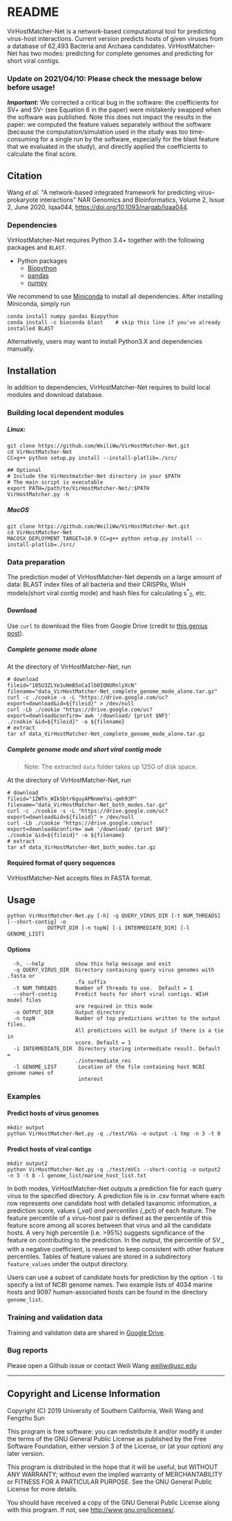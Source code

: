 # README

VirHostMatcher-Net is a network-based computational tool for predicting virus-host interactions. Current version predicts hosts of given viruses from a database of 62,493 Bacteria and Archaea candidates. VirHostMatcher-Net has two modes: predicting for complete genomes and predicting for short viral contigs.

### Update on 2021/04/10: Please check the message below before usage!
***Important:*** We corrected a critical bug in the software: the coefficients for SV+ and SV- (see Equation 6 in the paper) were mistakenly swapped when the software was published. Note this does not impact the results in the paper: we computed the feature values separately without the software (because the computation/simulation used in the study was too time-consuming for a single run by the software, especially for the blast feature that we evaluated in the study), and directly applied the coefficients to calculate the final score. 

## Citation
Wang *et al.* "A network-based integrated framework for predicting virus–prokaryote interactions" NAR Genomics and Bioinformatics, Volume 2, Issue 2, June 2020, lqaa044, https://doi.org/10.1093/nargab/lqaa044.


### Dependencies

VirHostMatcher-Net requires Python 3.4+ together with the following packages and `BLAST`.

* Python packages
    + [Biopython](http://biopython.org/wiki/Download)
    + [pandas](https://pandas.pydata.org/) 
    + [numpy](https://www.scipy.org/scipylib/download.html)

We recommend to use [Miniconda](https://conda.io/miniconda.html) to install all dependencies. After installing Miniconda, simply run
```
conda install numpy pandas Biopython 
conda install -c bioconda blast    # skip this line if you've already installed BLAST
``` 

Alternatively, users may want to install Python3.X and dependencies manually. 

## Installation
In addition to dependencies, VirHostMatcher-Net requires to build local modules and download database.

### Building local dependent modules
##### Linux: 
```
git clone https://github.com/WeiliWw/VirHostMatcher-Net.git 
cd VirHostMatcher-Net
CC=g++ python setup.py install --install-platlib=./src/

## Optional
# Include the VirHostmatcher-Net directory in your $PATH
# The main script is executable
export PATH=/path/to/VirHostMatcher-Net/:$PATH
VirHostMatcher.py -h
```
##### MacOS
```
git clone https://github.com/WeiliWw/VirHostMatcher-Net.git
cd VirHostMatcher-Net
MACOSX_DEPLOYMENT_TARGET=10.9 CC=g++ python setup.py install --install-platlib=./src/
```

### Data preparation
The prediction model of VirHostMatcher-Net depends on a large amount of data: BLAST index files of all bacteria and their CRISPRs, WIsH models(short viral contig mode) and hash files for calculating s<sup>*</sup><sub>2</sub>, etc.

#### Download
Use `curl` to download the files from Google Drive (credit to [this genius post](https://stackoverflow.com/a/48133859/9250524)). 

##### Complete genome mode alone
At the directory of VirHostMatcher-Net, run
```
# download
fileid="185U3ZLYe1uNmB5oCaIlb0IQNURnlyXcN"
filename="data_VirHostMatcher-Net_complete_genome_mode_alone.tar.gz"
curl -c ./cookie -s -L "https://drive.google.com/uc?export=download&id=${fileid}" > /dev/null
curl -Lb ./cookie "https://drive.google.com/uc?export=download&confirm=`awk '/download/ {print $NF}' ./cookie`&id=${fileid}" -o ${filename}
# extract
tar xf data_VirHostMatcher-Net_complete_genome_mode_alone.tar.gz
```

##### Complete genome mode and short viral contig mode
> Note: The extracted `data` folder takes up 125G of disk space.

At the directory of VirHostMatcher-Net, run
```
# download
fileid="1ZWTn_WIkSbtr6guyAPNnmmYai-qmh93P"
filename="data_VirHostMatcher-Net_both_modes.tar.gz"
curl -c ./cookie -s -L "https://drive.google.com/uc?export=download&id=${fileid}" > /dev/null
curl -Lb ./cookie "https://drive.google.com/uc?export=download&confirm=`awk '/download/ {print $NF}' ./cookie`&id=${fileid}" -o ${filename}
# extract
tar xf data_VirHostMatcher-Net_both_modes.tar.gz
```


#### Required format of query sequences
VirHostMatcher-Net accepts files in FASTA format.


## Usage 
    python VirHostMatcher-Net.py [-h] -q QUERY_VIRUS_DIR [-t NUM_THREADS] [--short-contig] -o
                 OUTPUT_DIR [-n topN] [-i INTERMEDIATE_DIR] [-l GENOME_LIST]
#### Options
      -h, --help          show this help message and exit
      -q QUERY_VIRUS_DIR  Directory containing query virus genomes with .fasta or
                          .fa suffix
      -t NUM_THREADS      Number of threads to use.  Default = 1
      --short-contig      Predict hosts for short viral contigs. WIsH model files
                          are required in this mode
      -o OUTPUT_DIR       Output directory
      -n topN             Number of top predictions written to the output files.
                          All predictions will be output if there is a tie in 
                          score. Default = 1
      -i INTERMEDIATE_DIR  Directory storing intermediate result. Default =
                          ./intermediate_res                   
      -l GENOME_LIST       Location of the file containing host NCBI genome names of
                           interest

### Examples

#### Predict hosts of virus genomes
```
mkdir output
python VirHostMatcher-Net.py -q ./test/VGs -o output -i tmp -n 3 -t 8
```

#### Predict hosts of viral contigs
```
mkdir output2
python VirHostMatcher-Net.py -q ./test/mVCs --short-contig -o output2 -n 3 -t 8 -l genome_list/marine_host_list.txt
```



In both modes, VirHostMatcher-Net outputs a prediction file for each query virus to the specified directory. A prediction file is in .csv format where each row represents one candidate host with detailed taxanomic information, a prediction score, values (*_val) and percentiles (*_pct) of each feature. The feature percentile of a virus-host pair is defined as the percentile of this feature score among all scores between that virus and all the candidate hosts. A very high percentile (i.e. >95%) suggests significance of the feature on contributing to the prediction. In the output, the percentile of SV<sub>-</sub>, with a negative coefficient, is reversed to keep consistent with other feature percentiles. Tables of feature values are stored in a subdirectory `feature_values` under the output directory.

Users can use a subset of candidate hosts for prediction by the option `-l` to specify a list of NCBI genome names. Two example lists of 4034 marine hosts and 9097 human-associated hosts can be found in the directory `genome_list`.  

### Training and validation data
Training and validation data are shared in [Google Drive](https://drive.google.com/drive/folders/1ilhe-xPQa89jZL8C33NgHNcymz-hkTEC?usp=sharing).

### Bug reports
Please open a Github issue or contact Weili Wang weiliw@usc.edu

-----------------------------------------------------------------------------------------------
## Copyright and License Information
Copyright (C) 2019 University of Southern California, Weili Wang and Fengzhu Sun

This program is free software: you can redistribute it and/or modify it under the terms of the GNU General Public License as published by the Free Software Foundation, either version 3 of the License, or (at your option) any later version.

This program is distributed in the hope that it will be useful, but WITHOUT ANY WARRANTY; without even the implied warranty of MERCHANTABILITY or FITNESS FOR A PARTICULAR PURPOSE. See the GNU General Public License for more details.

You should have received a copy of the GNU General Public License along with this program. If not, see http://www.gnu.org/licenses/.
